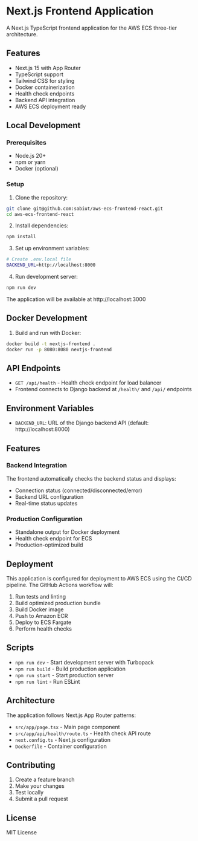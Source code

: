 # Next.js Frontend Application

A Next.js TypeScript frontend application for the AWS ECS three-tier architecture.

## Features

- Next.js 15 with App Router
- TypeScript support
- Tailwind CSS for styling
- Docker containerization
- Health check endpoints
- Backend API integration
- AWS ECS deployment ready

## Local Development

### Prerequisites

- Node.js 20+
- npm or yarn
- Docker (optional)

### Setup

1. Clone the repository:
```bash
git clone git@github.com:sabiut/aws-ecs-frontend-react.git
cd aws-ecs-frontend-react
```

2. Install dependencies:
```bash
npm install
```

3. Set up environment variables:
```bash
# Create .env.local file
BACKEND_URL=http://localhost:8000
```

4. Run development server:
```bash
npm run dev
```

The application will be available at http://localhost:3000

## Docker Development

1. Build and run with Docker:
```bash
docker build -t nextjs-frontend .
docker run -p 8080:8080 nextjs-frontend
```

## API Endpoints

- `GET /api/health` - Health check endpoint for load balancer
- Frontend connects to Django backend at `/health/` and `/api/` endpoints

## Environment Variables

- `BACKEND_URL`: URL of the Django backend API (default: http://localhost:8000)

## Features

### Backend Integration
The frontend automatically checks the backend status and displays:
- Connection status (connected/disconnected/error)
- Backend URL configuration
- Real-time status updates

### Production Configuration
- Standalone output for Docker deployment
- Health check endpoint for ECS
- Production-optimized build

## Deployment

This application is configured for deployment to AWS ECS using the CI/CD pipeline. The GitHub Actions workflow will:

1. Run tests and linting
2. Build optimized production bundle
3. Build Docker image
4. Push to Amazon ECR
5. Deploy to ECS Fargate
6. Perform health checks

## Scripts

- `npm run dev` - Start development server with Turbopack
- `npm run build` - Build production application
- `npm run start` - Start production server
- `npm run lint` - Run ESLint

## Architecture

The application follows Next.js App Router patterns:
- `src/app/page.tsx` - Main page component
- `src/app/api/health/route.ts` - Health check API route
- `next.config.ts` - Next.js configuration
- `Dockerfile` - Container configuration

## Contributing

1. Create a feature branch
2. Make your changes
3. Test locally
4. Submit a pull request

## License

MIT License